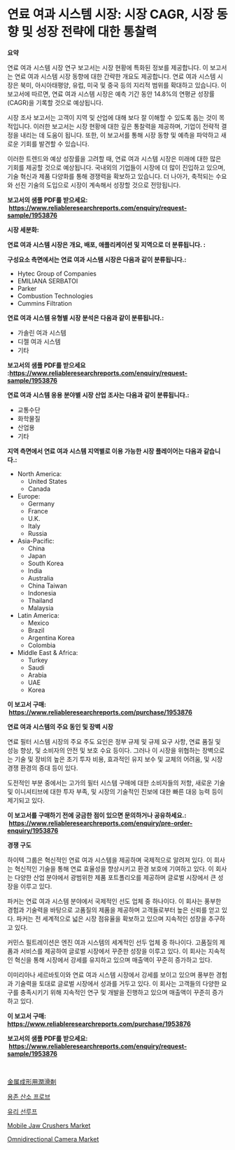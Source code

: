 <p><h1>연료 여과 시스템 시장: 시장 CAGR, 시장 동향 및 성장 전략에 대한 통찰력</h1></p><p><strong>요약</strong></p>
<p><p>연료 여과 시스템 시장 연구 보고서는 시장 현황에 특화된 정보를 제공합니다. 이 보고서는 연료 여과 시스템 시장 동향에 대한 간략한 개요도 제공합니다. 연료 여과 시스템 시장은 북미, 아시아태평양, 유럽, 미국 및 중국 등의 지리적 범위를 확대하고 있습니다. 이 보고서에 따르면, 연료 여과 시스템 시장은 예측 기간 동안 14.8%의 연평균 성장률(CAGR)을 기록할 것으로 예상됩니다.</p><p>시장 조사 보고서는 고객이 지역 및 산업에 대해 보다 잘 이해할 수 있도록 돕는 것이 목적입니다. 이러한 보고서는 시장 현황에 대한 깊은 통찰력을 제공하며, 기업이 전략적 결정을 내리는 데 도움이 됩니다. 또한, 이 보고서를 통해 시장 동향 및 예측을 파악하고 새로운 기회를 발견할 수 있습니다.</p><p>이러한 트렌드와 예상 성장률을 고려할 때, 연료 여과 시스템 시장은 미래에 대한 많은 기회를 제공할 것으로 예상됩니다. 국내외의 기업들이 시장에 더 많이 진입하고 있으며, 기술 혁신과 제품 다양화를 통해 경쟁력을 확보하고 있습니다. 더 나아가, 축적되는 수요와 선진 기술의 도입으로 시장이 계속해서 성장할 것으로 전망됩니다.</p></p>
<p><strong>보고서의 샘플 PDF를 받으세요: &nbsp;<a href="https://www.reliableresearchreports.com/enquiry/request-sample/1953876">https://www.reliableresearchreports.com/enquiry/request-sample/1953876</a></strong></p>
<p><strong>시장 세분화:</strong></p>
<p><strong> 연료 여과 시스템 시장은 개요, 배포, 애플리케이션 및 지역으로 더 분류됩니다. :</strong></p>
<p><strong>구성요소 측면에서는 연료 여과 시스템 시장은 다음과 같이 분류됩니다.:</strong></p>
<p><ul><li>Hytec Group of Companies</li><li>EMILIANA SERBATOI</li><li>Parker</li><li>Combustion Technologies</li><li>Cummins Filtration</li></ul></p>
<p><strong> 연료 여과 시스템 유형별 시장 분석은 다음과 같이 분류됩니다.:</strong></p>
<p><ul><li>가솔린 여과 시스템</li><li>디젤 여과 시스템</li><li>기타</li></ul></p>
<p><strong>보고서의 샘플 PDF를 받으세요 :<a href="https://www.reliableresearchreports.com/enquiry/request-sample/1953876">https://www.reliableresearchreports.com/enquiry/request-sample/1953876</a></strong></p>
<p><strong> 연료 여과 시스템 응용 분야별 시장 산업 조사는 다음과 같이 분류됩니다.:</strong></p>
<p><ul><li>교통수단</li><li>화학물질</li><li>산업용</li><li>기타</li></ul></p>
<p><strong>지역 측면에서 연료 여과 시스템 지역별로 이용 가능한 시장 플레이어는 다음과 같습니다.:</strong></p>
<p><ul>
    <li>
        North America:
        <ul>
            <li>United States</li>
            <li>Canada</li>
        </ul>
    </li>
    <li>
        Europe:
        <ul>
            <li>Germany</li>
            <li>France</li>
            <li>U.K.</li>
            <li>Italy</li>
            <li>Russia</li>
        </ul>
    </li>
    <li>
        Asia-Pacific:
        <ul>
            <li>China</li>
            <li>Japan</li>
            <li>South Korea</li>
            <li>India</li>
            <li>Australia</li>
            <li>China Taiwan</li>
            <li>Indonesia</li>
            <li>Thailand</li>
            <li>Malaysia</li>
        </ul>
    </li>
    <li>
        Latin America:
        <ul>
            <li>Mexico</li>
            <li>Brazil</li>
            <li>Argentina Korea</li>
            <li>Colombia</li>
        </ul>
    </li>
    <li>
        Middle East & Africa:
        <ul>
            <li>Turkey</li>
            <li>Saudi</li>
            <li>Arabia</li>
            <li>UAE</li>
            <li>Korea</li>
        </ul>
    </li>
    </ul></p>
<p><strong>이 보고서 구매: &nbsp;<a href="https://www.reliableresearchreports.com/purchase/1953876">https://www.reliableresearchreports.com/purchase/1953876</a></strong></p>
<p><strong>연료 여과 시스템의 주요 동인 및 장벽 시장</strong></p>
<p><p>연료 필터 시스템 시장의 주요 주도 요인은 정부 규제 및 규제 요구 사항, 연료 품질 및 성능 향상, 및 소비자의 안전 및 보호 수요 등이다. 그러나 이 시장을 위협하는 장벽으로는 기술 및 장비의 높은 초기 투자 비용, 효과적인 유지 보수 및 교체의 어려움, 및 시장 경쟁 환경의 증대 등이 있다.</p><p>도전적인 부분 중에서는 고가의 필터 시스템 구매에 대한 소비자들의 저항, 새로운 기술 및 이니셔티브에 대한 투자 부족, 및 시장의 기술적인 진보에 대한 빠른 대응 능력 등이 제기되고 있다.</p></p>
<p><strong>이 보고서를 구매하기 전에 궁금한 점이 있으면 문의하거나 공유하세요.: &nbsp;<a href="https://www.reliableresearchreports.com/enquiry/pre-order-enquiry/1953876">https://www.reliableresearchreports.com/enquiry/pre-order-enquiry/1953876</a></strong></p>
<p><strong>경쟁 구도</strong></p>
<p><p>하이텍 그룹은 혁신적인 연료 여과 시스템을 제공하며 국제적으로 알려져 있다. 이 회사는 혁신적인 기술을 통해 연료 효율성을 향상시키고 환경 보호에 기여하고 있다. 이 회사는 다양한 산업 분야에서 광범위한 제품 포트폴리오를 제공하며 글로벌 시장에서 큰 성장을 이루고 있다.</p><p>파커는 연료 여과 시스템 분야에서 국제적인 선도 업체 중 하나이다. 이 회사는 풍부한 경험과 기술력을 바탕으로 고품질의 제품을 제공하며 고객들로부터 높은 신뢰를 얻고 있다. 파커는 전 세계적으로 넓은 시장 점유율을 확보하고 있으며 지속적인 성장을 추구하고 있다.</p><p>커민스 필트레이션은 엔진 여과 시스템의 세계적인 선두 업체 중 하나이다. 고품질의 제품과 서비스를 제공하여 글로벌 시장에서 꾸준한 성장을 이루고 있다. 이 회사는 지속적인 혁신을 통해 시장에서 강세를 유지하고 있으며 매출액이 꾸준히 증가하고 있다.</p><p>이미리아나 세르바토이와 연료 여과 시스템 시장에서 강세를 보이고 있으며 풍부한 경험과 기술력을 토대로 글로벌 시장에서 성과를 거두고 있다. 이 회사는 고객들의 다양한 요구를 충족시키기 위해 지속적인 연구 및 개발을 진행하고 있으며 매출액이 꾸준히 증가하고 있다.</p></p>
<p><strong>이 보고서 구매: &nbsp; <a href="https://www.reliableresearchreports.com/purchase/1953876">https://www.reliableresearchreports.com/purchase/1953876</a></strong></p>
<p><strong>보고서의 샘플 PDF를 받으세요: &nbsp;<a href="https://www.reliableresearchreports.com/enquiry/request-sample/1953876">https://www.reliableresearchreports.com/enquiry/request-sample/1953876</a></strong><strong></strong></p>
<p>&nbsp;</p>
<p><p><a href="https://github.com/hwbcz413288296/Market-Research-Report-List-1/blob/main/893952212335.md">金属成形用潤滑剤</a></p><p><a href="https://github.com/bunxhcci35271755/Market-Research-Report-List-1/blob/main/656874711605.md">용존 산소 프로브</a></p><p><a href="https://github.com/fredrickeglers/Market-Research-Report-List-1/blob/main/622971611606.md">유리 선루프</a></p><p><a href="https://view.publitas.com/reportprime-1/mobile-jaw-crushers-market-insights-market-players-and-forecast-till-2031/">Mobile Jaw Crushers Market</a></p><p><a href="https://github.com/derrinmiltonellis35gcl/Market-Research-Report-List-2/blob/main/omnidirectional-camera-market.md">Omnidirectional Camera Market</a></p></p>
